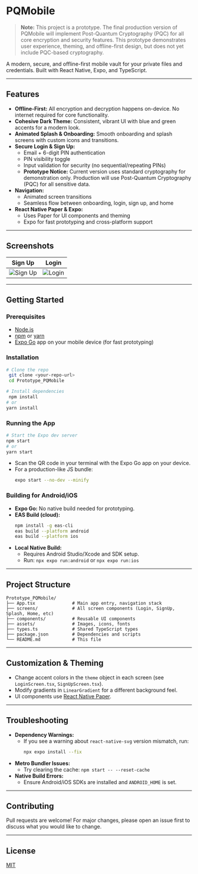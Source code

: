 # PQMobile

> **Note:** This project is a prototype. The final production version of PQMobile will implement Post-Quantum Cryptography (PQC) for all core encryption and security features. This prototype demonstrates user experience, theming, and offline-first design, but does not yet include PQC-based cryptography.

A modern, secure, and offline-first mobile vault for your private files and credentials. Built with React Native, Expo, and TypeScript.

---

## Features

- **Offline-First:** All encryption and decryption happens on-device. No internet required for core functionality.
- **Cohesive Dark Theme:** Consistent, vibrant UI with blue and green accents for a modern look.
- **Animated Splash & Onboarding:** Smooth onboarding and splash screens with custom icons and transitions.
- **Secure Login & Sign Up:**
  - Email + 6-digit PIN authentication
  - PIN visibility toggle
  - Input validation for security (no sequential/repeating PINs)
  - **Prototype Notice:** Current version uses standard cryptography for demonstration only. Production will use Post-Quantum Cryptography (PQC) for all sensitive data.
- **Navigation:**
  - Animated screen transitions
  - Seamless flow between onboarding, login, sign up, and home
- **React Native Paper & Expo:**
  - Uses Paper for UI components and theming
  - Expo for fast prototyping and cross-platform support

---

## Screenshots

| Sign Up | Login |
|--------|-------|
| ![Sign Up](screenshots/signup.png) | ![Login](screenshots/login.png) |

---

## Getting Started

### Prerequisites
- [Node.js](https://nodejs.org/)
- [npm](https://www.npmjs.com/) or [yarn](https://yarnpkg.com/)
- [Expo Go](https://expo.dev/client) app on your mobile device (for fast prototyping)

### Installation
```bash
# Clone the repo
 git clone <your-repo-url>
 cd Prototype_PQMobile

# Install dependencies
 npm install
# or
yarn install
```

### Running the App
```bash
# Start the Expo dev server
npm start
# or
yarn start
```

- Scan the QR code in your terminal with the Expo Go app on your device.
- For a production-like JS bundle:
  ```bash
  expo start --no-dev --minify
  ```

### Building for Android/iOS
- **Expo Go:** No native build needed for prototyping.
- **EAS Build (cloud):**
  ```bash
  npm install -g eas-cli
  eas build --platform android
  eas build --platform ios
  ```
- **Local Native Build:**
  - Requires Android Studio/Xcode and SDK setup.
  - Run: `npx expo run:android` or `npx expo run:ios`

---

## Project Structure

```
Prototype_PQMobile/
├── App.tsx              # Main app entry, navigation stack
├── screens/             # All screen components (Login, SignUp, Splash, Home, etc)
├── components/          # Reusable UI components
├── assets/              # Images, icons, fonts
├── types.ts             # Shared TypeScript types
├── package.json         # Dependencies and scripts
└── README.md            # This file
```

---

## Customization & Theming
- Change accent colors in the `theme` object in each screen (see `LoginScreen.tsx`, `SignUpScreen.tsx`).
- Modify gradients in `LinearGradient` for a different background feel.
- UI components use [React Native Paper](https://callstack.github.io/react-native-paper/).

---

## Troubleshooting
- **Dependency Warnings:**
  - If you see a warning about `react-native-svg` version mismatch, run:
    ```bash
    npx expo install --fix
    ```
- **Metro Bundler Issues:**
  - Try clearing the cache: `npm start -- --reset-cache`
- **Native Build Errors:**
  - Ensure Android/iOS SDKs are installed and `ANDROID_HOME` is set.

---

## Contributing
Pull requests are welcome! For major changes, please open an issue first to discuss what you would like to change.

---

## License
[MIT](LICENSE)
